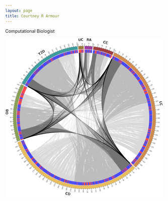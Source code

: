 ```yaml
---
layout: page
title: Courtney R Armour
---
```

Computational Biologist

<img src="/content/images/circos.png" class="img-thumbnail" alt="Circos">
